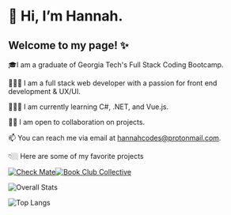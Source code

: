 # 👋 Hi, I’m Hannah.

## Welcome to my page! ✨

🎓I am a graduate of Georgia Tech's Full Stack Coding Bootcamp.

👩🏼‍💻 I am a full stack web developer with a passion for front end development & UX/UI.

👩🏼‍🏫 I am currently learning C#, .NET, and Vue.js. 

🙋🏼 I am open to collaboration on projects.

📫 You can reach me via email at hannahcodes@protonmail.com.

👇🏼 Here are some of my favorite projects

[![Check Mate](https://github-readme-stats.vercel.app/api/pin/?username=hannahnmcdonald&repo=check-mate&theme=tokyonight)](https://github.com/hannahnmcdonald/check-mate)[![Book Club Collective](https://github-readme-stats.vercel.app/api/pin/?username=hannahnmcdonald&repo=Book-Club-Collective&theme=tokyonight)](https://github.com/hannahnmcdonald/Book-Club-Collective) 

  
![Overall Stats](https://github-readme-stats.vercel.app/api?username=hannahnmcdonald&count_private=false&show_icons=true&theme=tokyonight) 

![Top Langs](https://github-readme-stats.vercel.app/api/top-langs/?username=hannahnmcdonald&layout=compact&theme=tokyonight)
  








